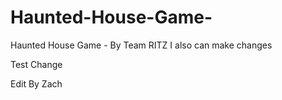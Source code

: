# Haunted-House-Game-
Haunted House Game - By Team RITZ
I also can make changes

Test Change

Edit By Zach
